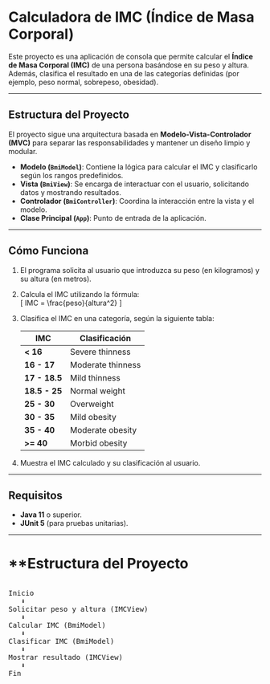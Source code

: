 #  Calculadora de IMC (Índice de Masa Corporal)

Este proyecto es una aplicación de consola que permite calcular el **Índice de Masa Corporal (IMC)** de una persona basándose en su peso y altura. Además, clasifica el resultado en una de las categorías definidas (por ejemplo, peso normal, sobrepeso, obesidad).

---

## **Estructura del Proyecto**

El proyecto sigue una arquitectura basada en **Modelo-Vista-Controlador (MVC)** para separar las responsabilidades y mantener un diseño limpio y modular.

- **Modelo (`BmiModel`)**: Contiene la lógica para calcular el IMC y clasificarlo según los rangos predefinidos.
- **Vista (`BmiView`)**: Se encarga de interactuar con el usuario, solicitando datos y mostrando resultados.
- **Controlador (`BmiController`)**: Coordina la interacción entre la vista y el modelo.
- **Clase Principal (`App`)**: Punto de entrada de la aplicación.

---

## **Cómo Funciona**

1. El programa solicita al usuario que introduzca su peso (en kilogramos) y su altura (en metros).
2. Calcula el IMC utilizando la fórmula:  
   \[
   IMC = \frac{peso}{altura^2}
   \]
3. Clasifica el IMC en una categoría, según la siguiente tabla:

   | IMC           | Clasificación        |
   |---------------|----------------------|
   | **< 16**      | Severe thinness      |
   | **16 - 17**   | Moderate thinness    |
   | **17 - 18.5** | Mild thinness        |
   | **18.5 - 25** | Normal weight        |
   | **25 - 30**   | Overweight           |
   | **30 - 35**   | Mild obesity         |
   | **35 - 40**   | Moderate obesity     |
   | **>= 40**     | Morbid obesity       |

4. Muestra el IMC calculado y su clasificación al usuario.

---

## **Requisitos**

- **Java 11** o superior.
- **JUnit 5** (para pruebas unitarias).

---

#  **Estructura del Proyecto
<pre>

Inicio
   ⬇
Solicitar peso y altura (IMCView)
   ⬇
Calcular IMC (BmiModel)
   ⬇
Clasificar IMC (BmiModel)
   ⬇
Mostrar resultado (IMCView)
   ⬇
Fin

</pre>
